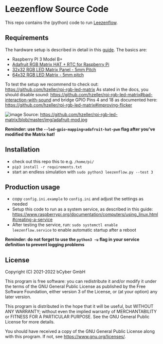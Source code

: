 # Leezenflow Source Code

This repo contains the (python) code to run [Leezenflow](https://github.com/bCyberGmbH/leezenflow-doku).

## Requirements

The hardware setup is described in detail in this [guide](https://github.com/bCyberGmbH/leezenflow-doku/blob/main/case.md).
The basics are:
- Raspberry PI 3 Model B+
- [Adafruit RGB Matrix HAT + RTC for Raspberry Pi](https://www.adafruit.com/product/2345)
- [32x32 RGB LED Matrix Panel - 5mm Pitch](https://www.adafruit.com/product/2026)
- [64x32 RGB LED Matrix - 5mm pitch](https://www.adafruit.com/product/2277)

To test the setup we recommend to check out: https://github.com/hzeller/rpi-rgb-led-matrix
As stated in the docs, you should disable sound: https://github.com/hzeller/rpi-rgb-led-matrix#bad-interaction-with-sound
and bridge GPIO Pins 4 and 18 as documented here: https://github.com/hzeller/rpi-rgb-led-matrix#improving-flicker

![image](https://user-images.githubusercontent.com/66736282/131323333-051d12f2-3675-4559-b143-b1451a63ec5d.png)
Source: https://github.com/hzeller/rpi-rgb-led-matrix/blob/master/img/adafruit-mod.jpg

**Reminder: use the `--led-gpio-mapping=adafruit-hat-pwm` flag after you've modified the Matrix hat!**

## Installation
- check out this repo this to e.g. `/home/pi/`
- `pip3 install -r requirements.txt`
- start an endless simulation with `sudo python3 leezenflow.py --test 3`

## Production usage

- copy `config.ini.example` to `config.ini` and adjust the settings as needed
- Setup this code to run as a system service, as described in this guide: https://www.raspberrypi.org/documentation/computers/using_linux.html#creating-a-service
- After testing the service, run: `sudo systemctl enable leezenflow.service` to enable automatic startup after a reboot

**Reminder: do not forget to use the `python3 -u` flag in your service definition to prevent logging problems**

## License

Copyright (C) 2021-2022 bCyber GmbH

This program is free software: you can redistribute it and/or modify
it under the terms of the GNU General Public License as published
by the Free Software Foundation, either version 3 of the License, or
(at your option) any later version.

This program is distributed in the hope that it will be useful,
but WITHOUT ANY WARRANTY; without even the implied warranty of
MERCHANTABILITY or FITNESS FOR A PARTICULAR PURPOSE.  See the
GNU General Public License for more details.

You should have received a copy of the GNU General Public License
along with this program. If not, see <https://www.gnu.org/licenses/>.
